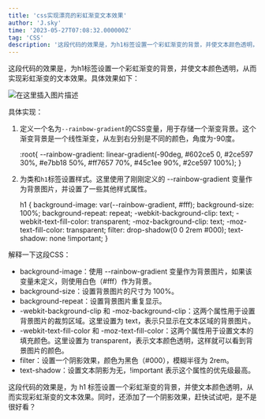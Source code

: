 ```yaml
---
title: 'css实现漂亮的彩虹渐变文本效果'
author: 'J.sky'
time: '2023-05-27T07:08:32.000000Z'
tag: 'CSS'
description: '这段代码的效果是，为h1标签设置一个彩虹渐变的背景，并使文本颜色透明，从而实现彩虹渐变的文本效果。'
---
```

这段代码的效果是，为h1标签设置一个彩虹渐变的背景，并使文本颜色透明，从而实现彩虹渐变的文本效果。具体效果如下：

![在这里插入图片描述](https://suiyan.cc/assets/images/2023/ch.png)

具体实现：

1. 定义一个名为`--rainbow-gradient`的CSS变量，用于存储一个渐变背景。这个渐变背景是一个线性渐变，从左到右分别是不同的颜色，角度为-90度。


    :root{
                --rainbow-gradient:
                        linear-gradient(-90deg,
                        #602ce5 0,
                        #2ce597 30%,
                        #e7bb18 50%,
                        #ff7657 70%,
                        #45c1ee 90%,
                        #2ce597 100%);
            }


2. 为类和`h1`标签设置样式。这里使用了刚刚定义的 --rainbow-gradient 变量作为背景图片，并设置了一些其他样式属性。


    h1 {
        background-image: var(--rainbow-gradient, #fff);
        background-size: 100%;
        background-repeat: repeat;
        -webkit-background-clip: text;
        -webkit-text-fill-color: transparent;
        -moz-background-clip: text;
        -moz-text-fill-color: transparent;
        filter: drop-shadow(0 0 2rem #000);
        text-shadow: none !important;
    }



解释一下这段CSS：

- background-image：使用 --rainbow-gradient 变量作为背景图片，如果该变量未定义，则使用白色（#fff）作为背景。
- background-size：设置背景图片的尺寸为 100%。
- background-repeat：设置背景图片重复显示。
- -webkit-background-clip 和 -moz-background-clip：这两个属性用于设置背景图片的裁剪区域。这里设置为 text，表示只显示在文本区域的背景图片。
- -webkit-text-fill-color 和 -moz-text-fill-color：这两个属性用于设置文本的填充颜色。这里设置为 transparent，表示文本颜色透明，这样就可以看到背景图片的颜色。
- filter：设置一个阴影效果，颜色为黑色（#000），模糊半径为 2rem。
- text-shadow：设置文本阴影为无，!important 表示这个属性的优先级最高。


这段代码的效果是，为 h1 标签设置一个彩虹渐变的背景，并使文本颜色透明，从而实现彩虹渐变的文本效果。同时，还添加了一个阴影效果，赶快试试吧，是不是很好看？
